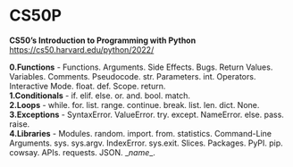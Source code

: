 # CS50P
**CS50’s Introduction to Programming with Python**  
https://cs50.harvard.edu/python/2022/  
  
**0.Functions** - Functions. Arguments. Side Effects. Bugs. Return Values. Variables. Comments. Pseudocode. str. Parameters. int. Operators. Interactive Mode. float. def. Scope. return.  
**1.Conditionals** - if. elif. else. or. and. bool. match.  
**2.Loops** - while. for. list. range. continue. break. list. len. dict. None.  
**3.Exceptions** - SyntaxError. ValueError. try. except. NameError. else. pass. raise.  
**4.Libraries** - Modules. random. import. from. statistics. Command-Line Arguments. sys. sys.argv. IndexError. sys.exit. Slices. Packages. PyPI. pip. cowsay. APIs. requests. JSON. \__name__.